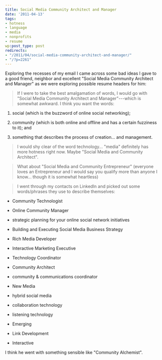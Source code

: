 ```yaml
---
title: Social Media Community Architect and Manager
date: '2011-04-13'
tags:
- hotness
- language
- media
- nonprofits
- resume
wp:post_type: post
redirects:
- "/2011/04/social-media-community-architect-and-manager/"
- "/?p=2261"
---
```


Exploring the recesses of my email I came across some bad ideas I gave to a good friend, neighbor and excellent "Social Media Community Architect and Manager" as we were exploring possible resume headers for him:

> If I were to take the best amalgamation of words, I would go with "Social Media Community Architect and Manager"---which is somewhat awkward. I think you want the words:

>

>

1. social (which is the buzzword of online social networking);

>

2. community (which is both online and offline and has a certain fuzziness to it); and

>

3. something that describes the process of creation... and management.

>

> I would shy clear of the word technology... "media" definitely has more hotness right now. Maybe "Social Media and Community Architect".

>

> What about "Social Media and Community Entrepreneur" (everyone loves an Entrepreneur and I would say you qualify more than anyone I know... though it is somewhat heartless)

>

> I went through my contacts on LinkedIn and picked out some words/phrases they use to describe themselves:

>

>

- Community Technologist

>

- Online Community Manager

>

- strategic planning for your online social network initiatives

>

- Building and Executing Social Media Business Strategy

>

- Rich Media Developer

>

- Interactive Marketing Executive

>

- Technology Coordinator

>

- Community Architect

>

- community & communications coordinator

>

- New Media

>

- hybrid social media

>

- collaboration technology

>

- listening technology

>

- Emerging

>

- Link Development

>

- Interactive

>

>

I think he went with something sensible like "Community Alchemist".
